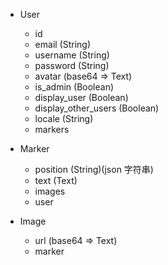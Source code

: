 - User

  - id
  - email (String)
  - username (String)
  - password (String)
  - avatar (base64 => Text)
  - is_admin (Boolean)
  - display_user (Boolean)
  - display_other_users (Boolean)
  - locale (String)
  - markers

- Marker

  - position (String)(json 字符串)
  - text (Text)
  - images
  - user

- Image
  - url (base64 => Text)
  - marker

